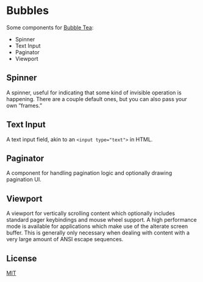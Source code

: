 # Bubbles

Some components for [Bubble Tea](https://github.com/charmbraclet/bubbletea):

* Spinner
* Text Input
* Paginator
* Viewport

## Spinner

A spinner, useful for indicating that some kind of invisible operation is
happening. There are a couple default ones, but you can also pass your own
”frames.”

## Text Input

A text input field, akin to an `<input type="text">` in HTML.

## Paginator

A component for handling pagination logic and optionally drawing pagination UI.

## Viewport

A viewport for vertically scrolling content which optionally includes standard
pager keybindings and mouse wheel support. A high performance mode is available
for applications which make use of the alterate screen buffer. This is
generally only necessary when dealing with content with a very large amount of
ANSI escape sequences.

## License

[MIT](https://github.com/charmbracelet/teaparty/raw/master/LICENSE)

